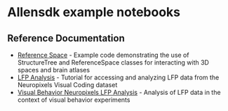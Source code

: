 # Allensdk example notebooks

## Reference Documentation

- [Reference Space](https://allensdk.readthedocs.io/en/stable/_static/examples/nb/reference_space.html) - Example code demonstrating the use of StructureTree and ReferenceSpace classes for interacting with 3D spaces and brain atlases
- [LFP Analysis](https://allensdk.readthedocs.io/en/latest/_static/examples/nb/ecephys_lfp_analysis.html) - Tutorial for accessing and analyzing LFP data from the Neuropixels Visual Coding dataset
- [Visual Behavior Neuropixels LFP Analysis](https://allensdk.readthedocs.io/en/latest/_static/examples/nb/visual_behavior_neuropixels_LFP_analysis.html) - Analysis of LFP data in the context of visual behavior experiments
